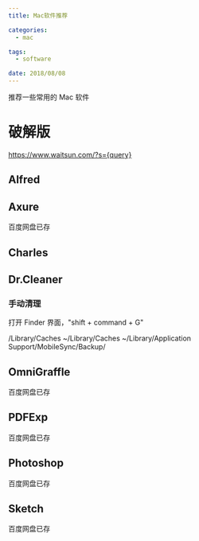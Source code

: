 ```yaml
---
title: Mac软件推荐

categories:
  - mac

tags:
  - software

date: 2018/08/08
---
```


推荐一些常用的 Mac 软件

<!-- more -->

# 破解版

https://www.waitsun.com/?s={query}

## Alfred

## Axure

百度网盘已存

## Charles

## Dr.Cleaner

### 手动清理

打开 Finder 界面，"shift + command + G"

/Library/Caches
~/Library/Caches
~/Library/Application Support/MobileSync/Backup/

## OmniGraffle

百度网盘已存

## PDFExp

百度网盘已存

## Photoshop

百度网盘已存

## Sketch

百度网盘已存
